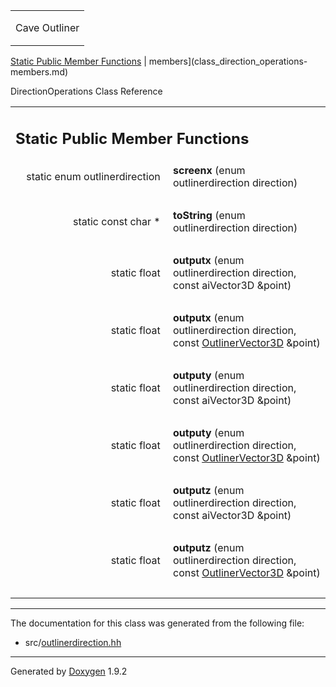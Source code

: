 <table data-cellspacing="0" data-cellpadding="0">
<colgroup>
<col style="width: 100%" />
</colgroup>
<tbody>
<tr class="odd" style="height: 56px;">
<td id="projectalign" style="padding-left: 0.5em"><div id="projectname">
Cave Outliner
</div></td>
</tr>
</tbody>
</table>

[Static Public Member Functions](#pub-static-methods) | 
members](class_direction_operations-members.md)

DirectionOperations Class Reference

<table class="memberdecls">
<colgroup>
<col style="width: 50%" />
<col style="width: 50%" />
</colgroup>
<tbody>
<tr class="odd heading">
<td colspan="2"><h2 id="static-public-member-functions" class="groupheader"><span id="pub-static-methods"></span> Static Public Member Functions</h2></td>
</tr>
<tr class="even memitem:af712db6b5018f8b47b791b33d3a84029">
<td style="text-align: right;" class="memItemLeft" data-valign="top"><span id="af712db6b5018f8b47b791b33d3a84029"></span> static enum outlinerdirection </td>
<td class="memItemRight" data-valign="bottom"><strong>screenx</strong> (enum outlinerdirection direction)</td>
</tr>
<tr class="odd separator:af712db6b5018f8b47b791b33d3a84029">
<td colspan="2" class="memSeparator"> </td>
</tr>
<tr class="even memitem:aac18303d7d37a788c5dc828556daad01">
<td style="text-align: right;" class="memItemLeft" data-valign="top"><span id="aac18303d7d37a788c5dc828556daad01"></span> static const char * </td>
<td class="memItemRight" data-valign="bottom"><strong>toString</strong> (enum outlinerdirection direction)</td>
</tr>
<tr class="odd separator:aac18303d7d37a788c5dc828556daad01">
<td colspan="2" class="memSeparator"> </td>
</tr>
<tr class="even memitem:ab397bffcda76e2e1065cb3991f76615e">
<td style="text-align: right;" class="memItemLeft" data-valign="top"><span id="ab397bffcda76e2e1065cb3991f76615e"></span> static float </td>
<td class="memItemRight" data-valign="bottom"><strong>outputx</strong> (enum outlinerdirection direction, const aiVector3D &amp;point)</td>
</tr>
<tr class="odd separator:ab397bffcda76e2e1065cb3991f76615e">
<td colspan="2" class="memSeparator"> </td>
</tr>
<tr class="even memitem:a4d410dd5d7c9596ed819c5612205374d">
<td style="text-align: right;" class="memItemLeft" data-valign="top"><span id="a4d410dd5d7c9596ed819c5612205374d"></span> static float </td>
<td class="memItemRight" data-valign="bottom"><strong>outputx</strong> (enum outlinerdirection direction, const <a href="https://github.com/jariarkko/cave-outliner/blob/master/doc/class_outliner_vector3_d.md" class="el">OutlinerVector3D</a> &amp;point)</td>
</tr>
<tr class="odd separator:a4d410dd5d7c9596ed819c5612205374d">
<td colspan="2" class="memSeparator"> </td>
</tr>
<tr class="even memitem:af4e1453ee4d9ac5a599e766d4d507ecb">
<td style="text-align: right;" class="memItemLeft" data-valign="top"><span id="af4e1453ee4d9ac5a599e766d4d507ecb"></span> static float </td>
<td class="memItemRight" data-valign="bottom"><strong>outputy</strong> (enum outlinerdirection direction, const aiVector3D &amp;point)</td>
</tr>
<tr class="odd separator:af4e1453ee4d9ac5a599e766d4d507ecb">
<td colspan="2" class="memSeparator"> </td>
</tr>
<tr class="even memitem:add567f55af8f0e90cffa38ed12ab5e0b">
<td style="text-align: right;" class="memItemLeft" data-valign="top"><span id="add567f55af8f0e90cffa38ed12ab5e0b"></span> static float </td>
<td class="memItemRight" data-valign="bottom"><strong>outputy</strong> (enum outlinerdirection direction, const <a href="https://github.com/jariarkko/cave-outliner/blob/master/doc/class_outliner_vector3_d.md" class="el">OutlinerVector3D</a> &amp;point)</td>
</tr>
<tr class="odd separator:add567f55af8f0e90cffa38ed12ab5e0b">
<td colspan="2" class="memSeparator"> </td>
</tr>
<tr class="even memitem:a5277f4979057ccfd7f7ea29da47a1ba6">
<td style="text-align: right;" class="memItemLeft" data-valign="top"><span id="a5277f4979057ccfd7f7ea29da47a1ba6"></span> static float </td>
<td class="memItemRight" data-valign="bottom"><strong>outputz</strong> (enum outlinerdirection direction, const aiVector3D &amp;point)</td>
</tr>
<tr class="odd separator:a5277f4979057ccfd7f7ea29da47a1ba6">
<td colspan="2" class="memSeparator"> </td>
</tr>
<tr class="even memitem:a2b1ee46be275e6e1bee374fd0acd13c4">
<td style="text-align: right;" class="memItemLeft" data-valign="top"><span id="a2b1ee46be275e6e1bee374fd0acd13c4"></span> static float </td>
<td class="memItemRight" data-valign="bottom"><strong>outputz</strong> (enum outlinerdirection direction, const <a href="https://github.com/jariarkko/cave-outliner/blob/master/doc/class_outliner_vector3_d.md" class="el">OutlinerVector3D</a> &amp;point)</td>
</tr>
<tr class="odd separator:a2b1ee46be275e6e1bee374fd0acd13c4">
<td colspan="2" class="memSeparator"> </td>
</tr>
</tbody>
</table>

------------------------------------------------------------------------

The documentation for this class was generated from the following file:

-   src/<a href="outlinerdirection_8hh_source.md" class="el">outlinerdirection.hh</a>

------------------------------------------------------------------------

<span class="small">Generated
by [Doxygen](https://www.doxygen.org/index.md)
1.9.2</span>
